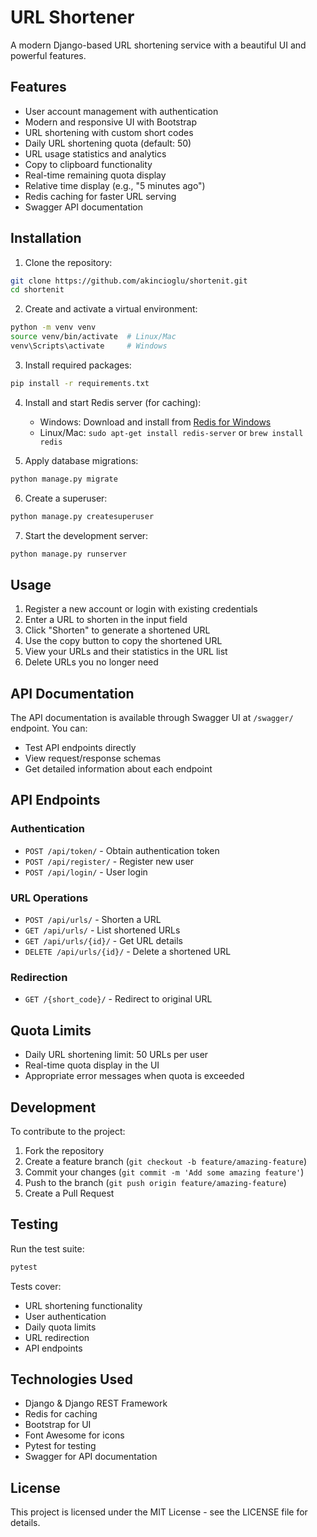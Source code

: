 # URL Shortener

A modern Django-based URL shortening service with a beautiful UI and powerful features.

## Features

- User account management with authentication
- Modern and responsive UI with Bootstrap
- URL shortening with custom short codes
- Daily URL shortening quota (default: 50)
- URL usage statistics and analytics
- Copy to clipboard functionality
- Real-time remaining quota display
- Relative time display (e.g., "5 minutes ago")
- Redis caching for faster URL serving
- Swagger API documentation

## Installation

1. Clone the repository:

```bash
git clone https://github.com/akincioglu/shortenit.git
cd shortenit
```

2. Create and activate a virtual environment:

```bash
python -m venv venv
source venv/bin/activate  # Linux/Mac
venv\Scripts\activate     # Windows
```

3. Install required packages:

```bash
pip install -r requirements.txt
```

4. Install and start Redis server (for caching):

   - Windows: Download and install from [Redis for Windows](https://github.com/microsoftarchive/redis/releases)
   - Linux/Mac: `sudo apt-get install redis-server` or `brew install redis`

5. Apply database migrations:

```bash
python manage.py migrate
```

6. Create a superuser:

```bash
python manage.py createsuperuser
```

7. Start the development server:

```bash
python manage.py runserver
```

## Usage

1. Register a new account or login with existing credentials
2. Enter a URL to shorten in the input field
3. Click "Shorten" to generate a shortened URL
4. Use the copy button to copy the shortened URL
5. View your URLs and their statistics in the URL list
6. Delete URLs you no longer need

## API Documentation

The API documentation is available through Swagger UI at `/swagger/` endpoint. You can:

- Test API endpoints directly
- View request/response schemas
- Get detailed information about each endpoint

## API Endpoints

### Authentication

- `POST /api/token/` - Obtain authentication token
- `POST /api/register/` - Register new user
- `POST /api/login/` - User login

### URL Operations

- `POST /api/urls/` - Shorten a URL
- `GET /api/urls/` - List shortened URLs
- `GET /api/urls/{id}/` - Get URL details
- `DELETE /api/urls/{id}/` - Delete a shortened URL

### Redirection

- `GET /{short_code}/` - Redirect to original URL

## Quota Limits

- Daily URL shortening limit: 50 URLs per user
- Real-time quota display in the UI
- Appropriate error messages when quota is exceeded

## Development

To contribute to the project:

1. Fork the repository
2. Create a feature branch (`git checkout -b feature/amazing-feature`)
3. Commit your changes (`git commit -m 'Add some amazing feature'`)
4. Push to the branch (`git push origin feature/amazing-feature`)
5. Create a Pull Request

## Testing

Run the test suite:

```bash
pytest
```

Tests cover:

- URL shortening functionality
- User authentication
- Daily quota limits
- URL redirection
- API endpoints

## Technologies Used

- Django & Django REST Framework
- Redis for caching
- Bootstrap for UI
- Font Awesome for icons
- Pytest for testing
- Swagger for API documentation

## License

This project is licensed under the MIT License - see the LICENSE file for details.
